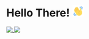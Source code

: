 # Hello There! <img src="https://github.com/bbbpppolly/bbbpppolly/blob/4e8a32898ea24b17aa284b9f4e2ea16ba5d928e0/wave-hello.gif" width="30px">

<!--
**bbbpppolly/bbbpppolly** is a ✨ _special_ ✨ repository because its `README.md` (this file) appears on your GitHub profile.

Here are some ideas to get you started:

- 🔭 I’m currently working on ...
- 🌱 I’m currently learning ...
- 👯 I’m looking to collaborate on ...
- 🤔 I’m looking for help with ...
- 💬 Ask me about ...
- 📫 How to reach me: ...
- 😄 Pronouns: ...
- ⚡ Fun fact: ...
-->


<a href="#">
  <img align="top" src="https://github-readme-stats.vercel.app/api/top-langs/?username=bbbpppolly" />
</a>
<a href="#">
  <img align="top" src="https://github-readme-stats.vercel.app/api?username=bbbpppolly&hide=contribs,prs&show_icons=true&count_private=true" />
</a>
